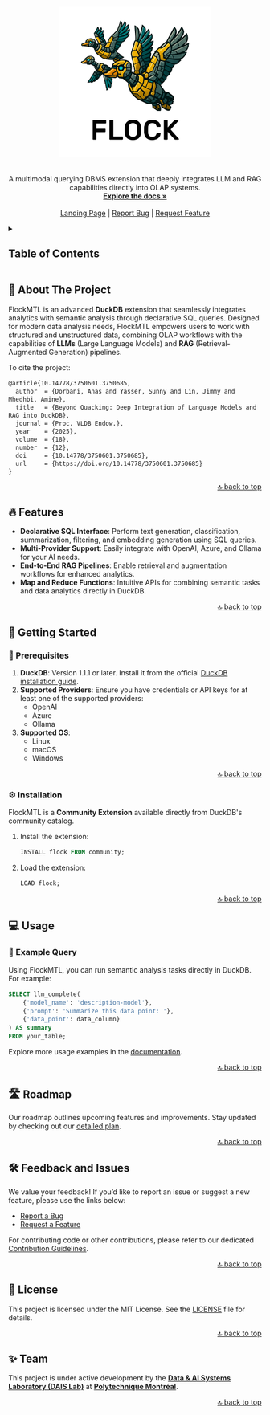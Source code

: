 <a id="readme-top"></a>

<br />

<div align="center">
  <a href="https://dais-polymtl.github.io/flock/">
    <img src="docs/static/flock-square-readme.png" alt="Logo" height="300">
  </a>
  <br /><br />
  <p align="center">
    A multimodal querying DBMS extension that deeply integrates LLM and RAG capabilities directly into OLAP systems.
    <br />
    <a href="https://dais-polymtl.github.io/flock/docs/what-is-flock"><strong>Explore the docs »</strong></a>
    <br />
    <br />
    <a href="https://dais-polymtl.github.io/flock/">Landing Page</a>
    |
    <a href="https://github.com/dais-polymtl/flock/issues/new?labels=bug&template=bug-report.md">Report Bug</a>
    |
    <a href="https://github.com/dais-polymtl/flock/issues/new?labels=enhancement&template=feature-request.md">Request Feature</a>
  </p>
</div>

<details>
  <summary>
    <h2>Table of Contents</h2>
  </summary>
  <ol>
    <li><a href="#-about-the-project">About The Project</a></li>
    <li><a href="#-features">Features</a></li>
    <li>
      <a href="#-getting-started">Getting Started</a>
      <ul>
        <li><a href="#-prerequisites">Prerequisites</a></li>
        <li><a href="#⚙-installation">Installation</a></li>
      </ul>
    </li>
    <li><a href="#-usage">Usage</a></li>
    <li><a href="#-roadmap">Roadmap</a></li>
    <li><a href="#-feedback-and-issues">Feedback and Issues</a></li>
    <li><a href="#-license">License</a></li>
    <li><a href="#-acknowledgments">Acknowledgments</a></li>
  </ol>
</details>

## 📜 About The Project

FlockMTL is an advanced **DuckDB** extension that seamlessly integrates analytics with semantic analysis through declarative SQL queries. Designed for modern data analysis needs, FlockMTL empowers users to work with structured and unstructured data, combining OLAP workflows with the capabilities of **LLMs** (Large Language Models) and **RAG** (Retrieval-Augmented Generation) pipelines.

To cite the project:
```
@article{10.14778/3750601.3750685,
  author  = {Dorbani, Anas and Yasser, Sunny and Lin, Jimmy and Mhedhbi, Amine},
  title   = {Beyond Quacking: Deep Integration of Language Models and RAG into DuckDB},
  journal = {Proc. VLDB Endow.},
  year    = {2025},
  volume  = {18},
  number  = {12},
  doi     = {10.14778/3750601.3750685},
  url     = {https://doi.org/10.14778/3750601.3750685}
}
```

<p align="right"><a href="#readme-top">🔝 back to top</a></p>

## 🔥 Features

- **Declarative SQL Interface**: Perform text generation, classification, summarization, filtering, and embedding generation using SQL queries.
- **Multi-Provider Support**: Easily integrate with OpenAI, Azure, and Ollama for your AI needs.
- **End-to-End RAG Pipelines**: Enable retrieval and augmentation workflows for enhanced analytics.
- **Map and Reduce Functions**: Intuitive APIs for combining semantic tasks and data analytics directly in DuckDB.

<p align="right"><a href="#readme-top">🔝 back to top</a></p>

## 🚀 Getting Started

### 📝 Prerequisites

1. **DuckDB**: Version 1.1.1 or later. Install it from the official [DuckDB installation guide](https://duckdb.org/docs/installation/).
2. **Supported Providers**: Ensure you have credentials or API keys for at least one of the supported providers:
   - OpenAI
   - Azure
   - Ollama
3. **Supported OS**:
   - Linux
   - macOS
   - Windows

<p align="right"><a href="#readme-top">🔝 back to top</a></p>

### ⚙️ Installation

FlockMTL is a **Community Extension** available directly from DuckDB's community catalog.

1. Install the extension:
   ```sql
   INSTALL flock FROM community;
   ```
2. Load the extension:
   ```sql
   LOAD flock;
   ```

<p align="right"><a href="#readme-top">🔝 back to top</a></p>

## 💻 Usage

### 🔧 Example Query

Using FlockMTL, you can run semantic analysis tasks directly in DuckDB. For example:

```sql
SELECT llm_complete(
    {'model_name': 'description-model'},
    {'prompt': 'Summarize this data point: '},
    {'data_point': data_column}
) AS summary
FROM your_table;
```

Explore more usage examples in the [documentation](https://dais-polymtl.github.io/flock/docs/supported-providers/openai).

<p align="right"><a href="#readme-top">🔝 back to top</a></p>

## 🛣️ Roadmap

Our roadmap outlines upcoming features and improvements. Stay updated by checking out our [detailed plan](https://github.com/dais-polymtl/flock/issues/39).

<p align="right"><a href="#readme-top">🔝 back to top</a></p>

## 🛠️ Feedback and Issues

We value your feedback! If you’d like to report an issue or suggest a new feature, please use the links below:

- <a href="https://github.com/dais-polymtl/flock/issues/new?labels=bug&template=bug-report.md">Report a Bug</a>
- <a href="https://github.com/dais-polymtl/flock/issues/new?labels=enhancement&template=feature-request.md">Request a Feature</a>

For contributing code or other contributions, please refer to our dedicated [Contribution Guidelines](#).

<p align="right"><a href="#readme-top">🔝 back to top</a></p>

## 📝 License

This project is licensed under the MIT License. See the [LICENSE](LICENSE) file for details.

<p align="right"><a href="#readme-top">🔝 back to top</a></p>

## ✨ Team

This project is under active development by the [**Data & AI Systems Laboratory (DAIS Lab)**](https://github.com/dais-polymtl) at [**Polytechnique Montréal**](https://www.polymtl.ca/).

<p align="right"><a href="#readme-top">🔝 back to top</a></p>
